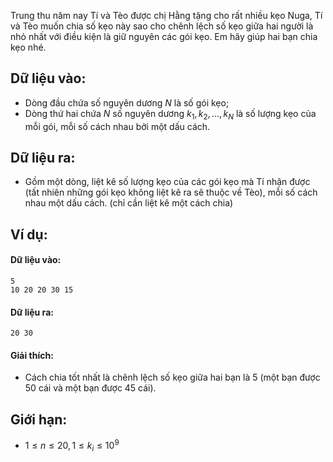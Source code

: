 Trung thu năm nay Tí và Tèo được chị Hằng tặng cho rất nhiều kẹo Nuga, Tí và Tèo muốn chia số kẹo này sao cho chênh lệch số kẹo giữa hai người là nhỏ nhất với điều kiện là giữ nguyên các gói kẹo. Em hãy giúp hai bạn chia kẹo nhé.

## Dữ liệu vào:
- Dòng đầu chứa số nguyên dương $N$ là số gói kẹo;
- Dòng thứ hai chứa $N$ số nguyên dương $k_1, k_2, …, k_N$ là số lượng kẹo của mỗi gói, mỗi số cách nhau bởi một dấu cách.

## Dữ liệu ra:
- Gồm một dòng, liệt kê số lượng kẹo của các gói kẹo mà Tí nhận được (tất nhiên những gói kẹo không liệt kê ra sẽ thuộc về Tèo), mỗi số cách nhau một dấu cách. (chỉ cần liệt kê một cách chia)

## Ví dụ:
#### Dữ liệu vào:
```
5
10 20 20 30 15
```

#### Dữ liệu ra:
```
20 30
```

#### Giải thích:
- Cách chia tốt nhất là chênh lệch số kẹo giữa hai bạn là $5$ (một bạn được $50$ cái và một bạn được $45$ cái).

## Giới hạn:
- $1 ≤ n ≤ 20, 1 ≤ k_i ≤ 10^9$